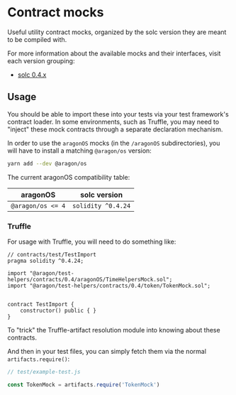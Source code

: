 # Contract mocks

Useful utility contract mocks, organized by the solc version they are meant to be compiled with.

For more information about the available mocks and their interfaces, visit each version grouping:

- [solc 0.4.x](./0.4)

## Usage

You should be able to import these into your tests via your test framework's contract loader. In some environments, such as Truffle, you may need to "inject" these mock contracts through a separate declaration mechanism.

In order to use the `aragonOS` mocks (in the `/aragonOS` subdirectories), you will have to install a matching `@aragon/os` version:

```sh
yarn add --dev @aragon/os
```

The current aragonOS compatibility table:

| aragonOS          | solc version       |
| ------------------|------------------- |
| `@aragon/os <= 4` | `solidity ^0.4.24` |

### Truffle

For usage with Truffle, you will need to do something like:

```solidity
// contracts/test/TestImport
pragma solidity ^0.4.24;

import "@aragon/test-helpers/contracts/0.4/aragonOS/TimeHelpersMock.sol";
import "@aragon/test-helpers/contracts/0.4/token/TokenMock.sol";


contract TestImport {
    constructor() public { }
}
```

To "trick" the Truffle-artifact resolution module into knowing about these contracts.

And then in your test files, you can simply fetch them via the normal `artifacts.require()`:

```js
// test/example-test.js

const TokenMock = artifacts.require('TokenMock')
```
